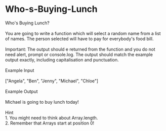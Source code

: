# Who-s-Buying-Lunch
Who's Buying Lunch?
<br><br>
You are going to write a function which will select a random name from a list of names. The person selected will have to pay for everybody's food bill.
<br><br>
Important: The output should e returned from the function and you do not need alert, prompt or console.log. The output should match the example output exactly, including capitalisation and punctuation.
<br><br>
Example Input
<br><br>
["Angela", "Ben", "Jenny", "Michael", "Chloe"]
<br><br>
Example Output
<br><br>
Michael is going to buy lunch today!
<br><br>
Hint
<br>1. You might need to think about Array.length.
<br>
2. Remember that Arrays start at position 0!
